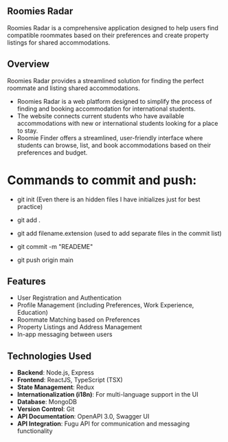 ## Roomies Radar

Roomies Radar is a comprehensive application designed to help users find compatible roommates based on their preferences and create property listings for shared accommodations.



## Overview
Roomies Radar provides a streamlined solution for finding the perfect roommate and listing shared accommodations.

- Roomies Radar is a web platform designed to simplify the process of finding and booking accommodation for international students.
- The website connects current students who have available accommodations with new or international students looking for a place to stay.
- Roomie Finder offers a streamlined, user-friendly interface where students can browse, list, and book accommodations based on their preferences and budget.


# Commands to commit and push:

- git init (Even there is an hidden files I have initializes just for best practice)

- git add .

- git add filename.extension (used to add separate files in the commit list)

- git commit -m "READEME"

- git push origin main



## Features

- User Registration and Authentication
- Profile Management (including Preferences, Work Experience, Education)
- Roommate Matching based on Preferences
- Property Listings and Address Management
- In-app messaging between users


## Technologies Used

- **Backend**: Node.js, Express
- **Frontend**: ReactJS, TypeScript (TSX)
- **State Management**: Redux
- **Internationalization (i18n)**: For multi-language support in the UI
- **Database**: MongoDB
- **Version Control**: Git
- **API Documentation**: OpenAPI 3.0, Swagger UI
- **API Integration**: Fugu API for communication and messaging functionality

